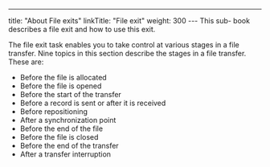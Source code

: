 ---
title: "About File  exits"
linkTitle: "File exit"
weight: 300
--- This sub- book describes a file exit and how to use this exit.

The file exit task enables you to take control at various stages in
a file transfer. Nine topics in this section describe the stages in a file transfer. These are:

- Before
    the file is allocated
- Before
    the file is opened
- Before
    the start of the transfer
- Before
    a record is sent or after it is received
- Before
    repositioning
- After
    a synchronization point
- Before
    the end of the file
- Before
    the file is closed
- Before
    the end of the transfer
- After
    a transfer interruption
